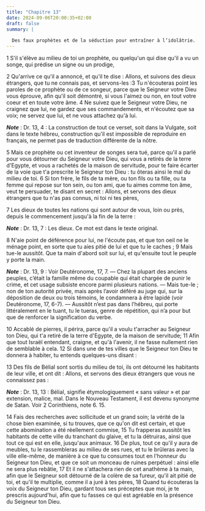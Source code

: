 ```yaml
---
title: "Chapitre 13"
date: 2024-09-06T20:00:35+02:00
draft: false
summary: |
  
  Des faux prophètes et de la séduction pour entraîner à l’idolâtrie.
---
```



1 S'il s'élève au milieu de toi un prophète, ou quelqu'un qui dise qu'il a vu un songe, qui prédise un signe ou un prodige,


2 Qu'arrive ce qu'il a annoncé, et qu'il te dise : Allons, et suivons des dieux étrangers, que tu ne connais pas, et servons-les :3 Tu n'écouteras point les paroles de ce prophète ou de ce songeur, parce que le Seigneur votre Dieu vous éprouve, afin qu'il soit démontré, si vous l'aimez ou non, en tout votre coeur et en toute votre âme. 4 Ne suivez que le Seigneur votre Dieu, ne craignez que lui, ne gardez que ses commandements, et n'écoutez que sa voix; ne servez que lui, et ne vous attachez qu'à lui.

***Note*** :  Dr. 13, 4 : La construction de tout ce verset, soit dans la Vulgate, soit dans le texte hébreu, construction qu’il est impossible de reproduire en français, ne permet pas de traduction différente de la nôtre.

5 Mais ce prophète ou cet inventeur de songes sera tué, parce qu'il a parlé pour vous détourner du Seigneur votre Dieu, qui vous a retirés de la terre d'Egypte, et vous a rachetés de la maison de servitude, pour te faire écarter de la voie que t'a prescrite le Seigneur ton Dieu : tu ôteras ainsi le mal du milieu de toi. 6 Si ton frère, le fils de ta mère, ou ton fils ou ta fille, ou ta femme qui repose sur ton sein, ou ton ami, que tu aimes comme ton âme, veut te persuader, te disant en secret : Allons, et servons des dieux étrangers que tu n'as pas connus, ni toi ni tes pères,


7 Les dieux de toutes les nations qui sont autour de vous, loin ou près, depuis le commencement jusqu'à la fin de la terre :

***Note*** :  Dr. 13, 7 : Les dieux. Ce mot est dans le texte original.

8 N'aie point de déférence pour lui, ne l'écoute pas, et que ton oeil ne le ménage point, en sorte que tu aies pitié de lui et que tu le caches ; 9 Mais tue-le aussitôt. Que ta main d'abord soit sur lui, et qu'ensuite tout le peuple y porte la main.

***Note*** :  Dr. 13, 9 : Voir Deutéronome, 17, 7. ― Chez la plupart des anciens peuples, c’était la famille même du coupable qui était chargée de punir le crime, et cet usage subsiste encore parmi plusieurs nations. ― Mais tue-le ; non de ton autorité privée, mais après l’avoir déféré au juge qui, sur la déposition de deux ou trois témoins, le condamnera à être lapidé (voir Deutéronome, 17, 6-7). ― Aussitôt n’est pas dans l’hébreu, qui porte littéralement en le tuant, tu le tueras, genre de répétition, qui n’a pour but que de renforcer la signification du verbe.

10 Accablé de pierres, il périra, parce qu'il a voulu t'arracher au Seigneur ton Dieu, qui t'a retiré de la terre d'Egypte, de la maison de servitude; 11 Afin que tout Israël entendant, craigne, et qu'à l'avenir, il ne fasse nullement rien de semblable à cela. 12 Si dans une de tes villes que le Seigneur ton Dieu te donnera à habiter, tu entends quelques-uns disant :


13 Des fils de Bélial sont sortis du milieu de toi, ils ont détourné les habitants de leur ville, et ont dit : Allons, et servons des dieux étrangers que vous ne connaissez pas :

***Note*** :  Dr. 13, 13 : Bélial, signifie étymologiquement « sans valeur » et par extension, malice, mal. Dans le Nouveau Testament, il est devenu synonyme de Satan. Voir 2 Corinthiens, note 6. 15.

14 Fais des recherches avec sollicitude et un grand soin; la vérité de la chose bien examinée, si tu trouves, que ce qu'on dit est certain, et que cette abomination a été réellement commise, 15 Tu frapperas aussitôt les habitants de cette ville du tranchant du glaive, et tu la détruiras, ainsi que tout ce qui est en elle, jusqu'aux animaux. 16 De plus, tout ce qu'il y aura de meubles, tu le rassembleras au milieu de ses rues, et tu le brûleras avec la ville elle-même, de manière à ce que tu consumes tout en l'honneur du Seigneur ton Dieu, et que ce soit un monceau de ruines perpétuel : ainsi elle ne sera plus rebâtie, 17 Et il ne s'attachera rien de cet anathème à ta main, afin que le Seigneur soit détourné de la colère de sa fureur, qu'il ait pitié de toi, et qu'il te multiplie, comme il a juré à tes pères, 18 Quand tu écouteras la voix du Seigneur ton Dieu, gardant tous ses préceptes que moi, je te prescris aujourd'hui, afin que tu fasses ce qui est agréable en la présence du Seigneur ton Dieu.

